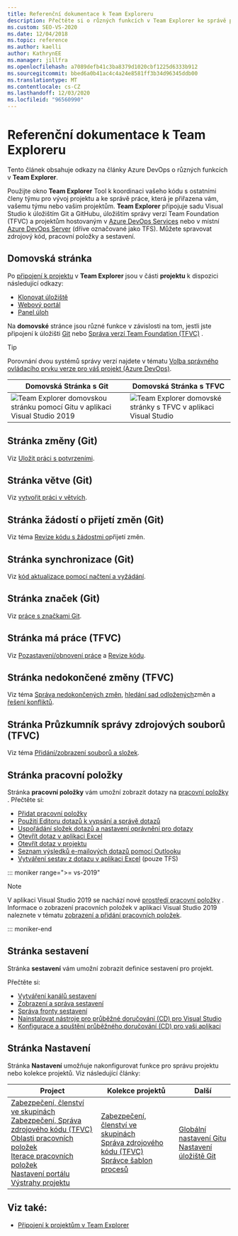 ```yaml
---
title: Referenční dokumentace k Team Exploreru
description: Přečtěte si o různých funkcích v Team Explorer ke správě práce a koordinaci s ostatními členy týmu k vývoji projektu.
ms.custom: SEO-VS-2020
ms.date: 12/04/2018
ms.topic: reference
ms.author: kaelli
author: KathrynEE
ms.manager: jillfra
ms.openlocfilehash: a7089defb41c3ba8379d1020cbf1225d6333b912
ms.sourcegitcommit: bbed6a0b41ac4c4a24e8581ff3b34d96345ddb00
ms.translationtype: MT
ms.contentlocale: cs-CZ
ms.lasthandoff: 12/03/2020
ms.locfileid: "96560990"
---
```

# <a name="team-explorer-reference"></a>Referenční dokumentace k Team Exploreru

Tento článek obsahuje odkazy na články Azure DevOps o různých funkcích v **Team Explorer**.

Použijte okno **Team Explorer** Tool k koordinaci vašeho kódu s ostatními členy týmu pro vývoj projektu a ke správě práce, která je přiřazena vám, vašemu týmu nebo vašim projektům. **Team Explorer** připojuje sadu Visual Studio k úložištím Git a GitHubu, úložištím správy verzí Team Foundation (TFVC) a projektům hostovaným v [Azure DevOps Services](/azure/devops/user-guide/what-is-azure-devops-services) nebo v místní [Azure DevOps Server](/azure/devops/index-all) (dříve označované jako TFS). Můžete spravovat zdrojový kód, pracovní položky a sestavení.

## <a name="home-page"></a>Domovská stránka

Po [připojení k projektu](../connect-team-project.md) v **Team Explorer** jsou v části **projektu** k dispozici následující odkazy:

- [Klonovat úložiště](/azure/devops/repos/git/clone)
- [Webový portál](/azure/devops/project/navigation/index)
- [Panel úloh](/azure/devops/boards/sprints/task-board)

Na **domovské** stránce jsou různé funkce v závislosti na tom, jestli jste připojení k úložišti [Git](/azure/devops/repos/git/gitquickstart?view=vsts&tabs=visual-studio&preserve-view=true) nebo [Správa verzí Team Foundation (TFVC)](/azure/devops/repos/tfvc/overview) .

> [!TIP]
> Porovnání dvou systémů správy verzí najdete v tématu [Volba správného ovládacího prvku verze pro váš projekt (Azure DevOps)](/azure/devops/repos/tfvc/comparison-git-tfvc).

| **Domovská** Stránka s Git | **Domovská** Stránka s TFVC |
| - | - |
| ![Team Explorer domovskou stránku pomocí Gitu v aplikaci Visual Studio 2019](media/team-explorer-reference/team-explorer-git.png) | ![Team Explorer domovské stránky s TFVC v aplikaci Visual Studio](media/team-explorer-reference/team-explorer-tfvc.png) |

## <a name="changes-page-git"></a>Stránka změny (Git)

Viz [Uložit práci s potvrzeními](/azure/devops/repos/git/commits).

## <a name="branches-page-git"></a>Stránka větve (Git)

Viz [vytvořit práci v větvích](/azure/devops/repos/git/branches).

## <a name="pull-requests-page-git"></a>Stránka žádostí o přijetí změn (Git)

Viz téma [Revize kódu s žádostmi o](/azure/devops/repos/git/pullrequest)přijetí změn.

## <a name="sync-page-git"></a>Stránka synchronizace (Git)

Viz [kód aktualizace pomocí načtení a vyžádání](/azure/devops/repos/git/pulling).

## <a name="tags-page-git"></a>Stránka značek (Git)

Viz [práce s značkami Git](/azure/devops/repos/git/git-tags).

## <a name="my-work-page-tfvc"></a>Stránka má práce (TFVC)

Viz [Pozastavení/obnovení práce](/azure/devops/repos/tfvc/suspend-your-work-manage-your-shelvesets) a [Revize kódu](/azure/devops/repos/tfvc/day-life-alm-developer-suspend-work-fix-bug-conduct-code-review).

## <a name="pending-changes-page-tfvc"></a>Stránka nedokončené změny (TFVC)

Viz téma [Správa nedokončených změn](/azure/devops/repos/tfvc/develop-code-manage-pending-changes), [hledání sad odložených](/azure/devops/repos/tfvc/suspend-your-work-manage-your-shelvesets)změn a [řešení konfliktů](/azure/devops/repos/tfvc/resolve-team-foundation-version-control-conflicts).

## <a name="source-control-explorer-page-tfvc"></a>Stránka Průzkumník správy zdrojových souborů (TFVC)

Viz téma [Přidání/zobrazení souborů a složek](/azure/devops/repos/tfvc/add-files-server).

## <a name="work-items-page"></a>Stránka pracovní položky

Stránka **pracovní položky** vám umožní zobrazit dotazy na [pracovní položky](/azure/devops/boards/work-items/about-work-items) . Přečtěte si:

- [Přidat pracovní položky](/azure/devops/boards/backlogs/add-work-items)
- [Použití Editoru dotazů k vypsání a správě dotazů](/azure/devops/boards/queries/using-queries)
- [Uspořádání složek dotazů a nastavení oprávnění pro dotazy](/azure/devops/boards/queries/set-query-permissions)
- [Otevřít dotaz v aplikaci Excel](/azure/devops/boards/backlogs/office/bulk-add-modify-work-items-excel)
- [Otevřít dotaz v projektu](/azure/devops/boards/backlogs/office/create-your-backlog-tasks-using-project)
- [Seznam výsledků e-mailových dotazů pomocí Outlooku](/azure/devops/boards/queries/share-plans)
- [Vytváření sestav z dotazu v aplikaci Excel](/azure/devops/report/excel/create-status-and-trend-excel-reports) (pouze TFS)

::: moniker range=">= vs-2019"

> [!NOTE]
> V aplikaci Visual Studio 2019 se nachází nové [prostředí pracovní položky](/azure/devops/boards/work-items/set-work-item-experience-vs) . Informace o zobrazení pracovních položek v aplikaci Visual Studio 2019 naleznete v tématu [zobrazení a přidání pracovních položek](/azure/devops/boards/work-items/view-add-work-items).

::: moniker-end

## <a name="builds-page"></a>Stránka sestavení

Stránka **sestavení** vám umožní zobrazit definice sestavení pro projekt.

Přečtěte si:

- [Vytváření kanálů sestavení](/azure/devops/pipelines/tasks/index)
- [Zobrazení a správa sestavení](/azure/devops/pipelines/overview)
- [Správa fronty sestavení](/azure/devops/pipelines/agents/pools-queues)
- [Nainstalovat nástroje pro průběžné doručování (CD) pro Visual Studio](/azure/devops/pipelines/apps/cd/azure/aspnet-core-to-acr#install-continuous-delivery-cd-tools-for-visual-studio-2017)
- [Konfigurace a spuštění průběžného doručování (CD) pro vaši aplikaci](/azure/devops/pipelines/apps/cd/azure/aspnet-core-to-acr#configure-and-execute-continuous-delivery-cd-for-your-app)

## <a name="settings-page"></a>Stránka Nastavení

Stránka **Nastavení** umožňuje nakonfigurovat funkce pro správu projektu nebo kolekce projektů. Viz následující články:

| Project | Kolekce projektů | Další |
| - | - | - |
| [Zabezpečení, členství ve skupinách](/azure/devops/organizations/security/set-project-collection-level-permissions)<br/>[Zabezpečení, Správa zdrojového kódu (TFVC)](/azure/devops/organizations/security/set-git-tfvc-repository-permissions)<br/>[Oblasti pracovních položek](/azure/devops/organizations/settings/set-area-paths)<br/>[Iterace pracovních položek](/azure/devops/organizations/settings/set-iteration-paths-sprints)<br/>[Nastavení portálu](/azure/devops/report/sharepoint-dashboards/configure-or-add-a-project-portal)<br/>[Výstrahy projektu](/azure/devops/notifications/howto-manage-team-notifications) | [Zabezpečení, členství ve skupinách](/azure/devops/organizations/security/set-project-collection-level-permissions)<br/>[Správa zdrojového kódu (TFVC)](/azure/devops/repos/tfvc/decide-between-using-local-server-workspace)<br/>[Správce šablon procesů](/azure/devops/boards/work-items/guidance/manage-process-templates) | [Globální nastavení Gitu](/azure/devops/repos/git/git-config)<br/>[Nastavení úložiště Git](/azure/devops/repos/git/git-config) |

## <a name="see-also"></a>Viz také:

- [Připojení k projektům v Team Explorer](../../ide/connect-team-project.md)